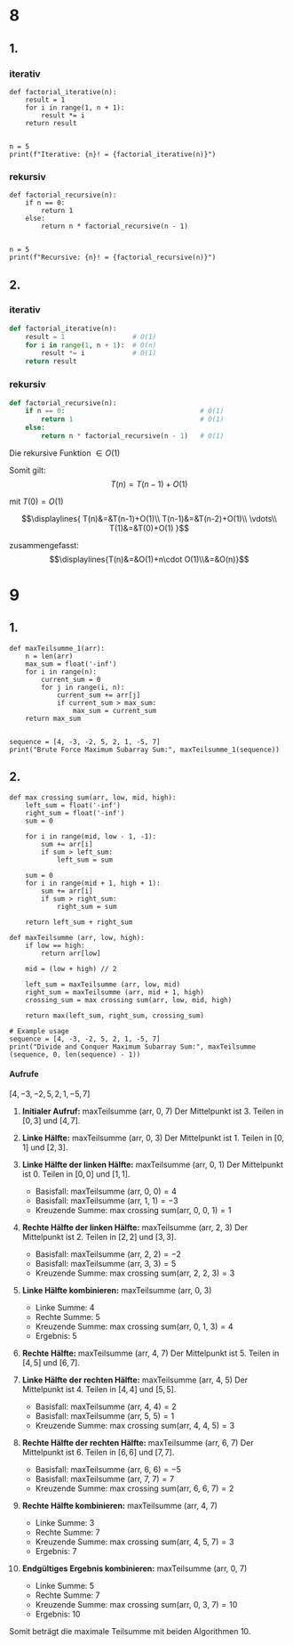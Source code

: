 # 8
## 1.
### iterativ
```run-python
def factorial_iterative(n):
    result = 1
    for i in range(1, n + 1):
        result *= i
    return result


n = 5
print(f"Iterative: {n}! = {factorial_iterative(n)}")
```

### rekursiv
```run-python
def factorial_recursive(n):
    if n == 0:
        return 1
    else:
        return n * factorial_recursive(n - 1)


n = 5
print(f"Recursive: {n}! = {factorial_recursive(n)}")
```

## 2.
### iterativ
```python
def factorial_iterative(n):
    result = 1                 # O(1)
    for i in range(1, n + 1):  # O(n)
        result *= i            # O(1)
    return result
```

### rekursiv
```python
def factorial_recursive(n):
    if n == 0:                                  # O(1)
        return 1                                # O(1)
    else:
        return n * factorial_recursive(n - 1)   # O(1)
```

Die rekursive Funktion $\in O(1)$

Somit gilt:
$$T(n)=T(n-1) + O(1)$$

mit $T(0) = O(1)$

$$\displaylines{
T(n)&=&T(n-1)+O(1)\\
T(n-1)&=&T(n-2)+O(1)\\
\vdots\\
T(1)&=&T(0)+O(1)
}$$

zusammengefasst:
$$\displaylines{T(n)&=&O(1)+n\cdot O(1)\\&=&O(n)}$$

# 9
## 1.
```run-python
def maxTeilsumme_1(arr):
    n = len(arr)
    max_sum = float('-inf')
    for i in range(n):
        current_sum = 0
        for j in range(i, n):
            current_sum += arr[j]
            if current_sum > max_sum:
                max_sum = current_sum
    return max_sum


sequence = [4, -3, -2, 5, 2, 1, -5, 7]
print("Brute Force Maximum Subarray Sum:", maxTeilsumme_1(sequence))
```

## 2.
```run-python
def max crossing sum(arr, low, mid, high):
    left_sum = float('-inf')
    right_sum = float('-inf')
    sum = 0
    
    for i in range(mid, low - 1, -1):
        sum += arr[i]
        if sum > left_sum:
            left_sum = sum

    sum = 0
    for i in range(mid + 1, high + 1):
        sum += arr[i]
        if sum > right_sum:
            right_sum = sum

    return left_sum + right_sum

def maxTeilsumme (arr, low, high):
    if low == high:
        return arr[low]
    
    mid = (low + high) // 2
    
    left_sum = maxTeilsumme (arr, low, mid)
    right_sum = maxTeilsumme (arr, mid + 1, high)
    crossing_sum = max crossing sum(arr, low, mid, high)
    
    return max(left_sum, right_sum, crossing_sum)

# Example usage
sequence = [4, -3, -2, 5, 2, 1, -5, 7]
print("Divide and Conquer Maximum Subarray Sum:", maxTeilsumme (sequence, 0, len(sequence) - 1))
```

#### Aufrufe
$[4, -3, -2, 5, 2, 1, -5, 7]$

1. **Initialer Aufruf:**
   $\text{maxTeilsumme (arr, 0, 7)}$
   Der Mittelpunkt ist 3. Teilen in $[0, 3]$ und $[4, 7]$.

2. **Linke Hälfte:**
   $\text{maxTeilsumme (arr, 0, 3)}$
   Der Mittelpunkt ist 1. Teilen in $[0, 1]$ und $[2, 3]$.

3. **Linke Hälfte der linken Hälfte:**
   $\text{maxTeilsumme (arr, 0, 1)}$
   Der Mittelpunkt ist 0. Teilen in $[0, 0]$ und $[1, 1]$.
   
   - Basisfall: $\text{maxTeilsumme (arr, 0, 0)} = 4$
   - Basisfall: $\text{maxTeilsumme (arr, 1, 1)} = -3$
   - Kreuzende Summe: $\text{max crossing sum(arr, 0, 0, 1)} = 1$

4. **Rechte Hälfte der linken Hälfte:**
   $\text{maxTeilsumme (arr, 2, 3)}$
   Der Mittelpunkt ist 2. Teilen in $[2, 2]$ und $[3, 3]$.
   
   - Basisfall: $\text{maxTeilsumme (arr, 2, 2)} = -2$
   - Basisfall: $\text{maxTeilsumme (arr, 3, 3)} = 5$
   - Kreuzende Summe: $\text{max crossing sum(arr, 2, 2, 3)} = 3$

5. **Linke Hälfte kombinieren:**
   $\text{maxTeilsumme (arr, 0, 3)}$
   - Linke Summe: 4
   - Rechte Summe: 5
   - Kreuzende Summe: $\text{max crossing sum(arr, 0, 1, 3)} = 4$
   - Ergebnis: 5

6. **Rechte Hälfte:**
   $\text{maxTeilsumme (arr, 4, 7)}$
   Der Mittelpunkt ist 5. Teilen in $[4, 5]$ und $[6, 7]$.

7. **Linke Hälfte der rechten Hälfte:**
   $\text{maxTeilsumme (arr, 4, 5)}$
   Der Mittelpunkt ist 4. Teilen in $[4, 4]$ und $[5, 5]$.
   
   - Basisfall: $\text{maxTeilsumme (arr, 4, 4)} = 2$
   - Basisfall: $\text{maxTeilsumme (arr, 5, 5)} = 1$
   - Kreuzende Summe: $\text{max crossing sum(arr, 4, 4, 5)} = 3$

8. **Rechte Hälfte der rechten Hälfte:**
   $\text{maxTeilsumme (arr, 6, 7)}$
   Der Mittelpunkt ist 6. Teilen in $[6, 6]$ und $[7, 7]$.
   
   - Basisfall: $\text{maxTeilsumme (arr, 6, 6)} = -5$
   - Basisfall: $\text{maxTeilsumme (arr, 7, 7)} = 7$
   - Kreuzende Summe: $\text{max crossing sum(arr, 6, 6, 7)} = 2$

9. **Rechte Hälfte kombinieren:**
   $\text{maxTeilsumme (arr, 4, 7)}$
   - Linke Summe: 3
   - Rechte Summe: 7
   - Kreuzende Summe: $\text{max crossing sum(arr, 4, 5, 7)} = 3$
   - Ergebnis: 7

10. **Endgültiges Ergebnis kombinieren:**
		$\text{maxTeilsumme (arr, 0, 7)}$
    - Linke Summe: 5
    - Rechte Summe: 7
    - Kreuzende Summe: $\text{max crossing sum(arr, 0, 3, 7)} = 10$
    - Ergebnis: 10

Somit beträgt die maximale Teilsumme mit beiden Algorithmen 10.